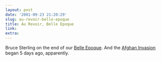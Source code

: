 ```yaml
---
layout: post
date: '2001-09-23 21:20:29'
slug: au-revoir-belle-epoque
title: Au Revoir, Belle Epoque
link: 
extra: 
---
```


Bruce Sterling on the end of our [Belle Epoque](http://www.viridiandesign.org/notes/251-300/00272_au_revoir_belle_epoque.html).
And the [Afghan Invasion](http://www.guardian.co.uk/waronterror/story/0,1361,556775,00.html) began 5 days ago, apparently.